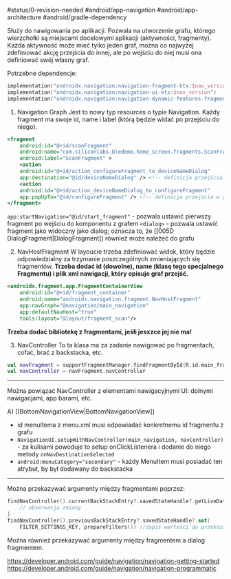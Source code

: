 #status/0-revision-needed
#android/app-navigation #android/app-architecture #android/gradle-dependency

Służy do nawigowania po aplikacji. Pozwala na utworzenie grafu, którego wierzchołki są miejscami docelowymi aplikacji (aktywności, fragmenty). Każda aktywność może mieć tylko jeden graf, można co najwyżej zdefiniować akcję przejścia do innej, ale po wejściu do niej musi ona definiować swój własny graf.

Potrzebne dependencje:
```kotlin
implementation("androidx.navigation:navigation-fragment-ktx:$nav_version")
implementation("androidx.navigation:navigation-ui-ktx:$nav_version") 
implementation("androidx.navigation:navigation-dynamic-features-fragment:$nav_version")
```

1) Navigation Graph
Jest to nowy typ resources o typie Navigation. Każdy fragment ma swoje id, name i label (którą będzie widać po przejściu do niego).
```xml
<fragment  
    android:id="@+id/scanFragment"  
    android:name="com.siliconlabs.bledemo.home_screen.fragments.ScanFragment"  
    android:label="ScanFragment" >
    <action  
    android:id="@+id/action_configureFragment_to_deviceNameDialog"  
    app:destination="@id/deviceNameDialog" /> <!-- definicja przejścia do miejsca docelowego -->
    <action  
    android:id="@+id/action_deviceNameDialog_to_configureFragment"  
    app:popUpTo="@id/configureFragment" /> <!-- definicja przejścia w górę -->
</fragment>
```
`app:startNavigation="@id/start_fragment"` - pozwala ustawić pierwszy fragment po wejściu do komponentu z grafem
`<dialog>` - pozwala ustawić fragment jako widoczny jako dialog; oznacza to, że [[005D DialogFragment|DialogFragment]] również może należeć do grafu


2) NavHostFragment
W layoucie trzeba zdefiniować widok, który będzie odpowiedzialny za trzymanie poszczególnych zmieniających się fragmentów. **Trzeba dodać id (dowolne), name (klasę tego specjalnego Fragmentu) i plik xml nawigacji, który opisuje graf przejść.**
```xml
<androidx.fragment.app.FragmentContainerView  
	android:id="@+id/fragment_container" 
    android:name="androidx.navigation.fragment.NavHostFragment"
    app:navGraph="@navigation/main_navigation"
    app:defaultNavHost="true"  
    tools:layout="@layout/fragment_scan"/>
```

**Trzeba dodać bibliotekę z fragmentami, jeśłi jesxzce jej nie ma!**

3) NavController
To ta klasa ma za zadanie nawigować po fragmentach, cofać, brać z backstacka, etc.
```kotlin
val navFragment = supportFragmentManager.findFragmentById(R.id.main_fragment) as NavHostFragment  
val navController = navFragment.navController
```

---

Można powiązać NavController z elementami nawigacyjnymi UI: dolnymi nawigacjami, app barami, etc.

A) [[BottomNavigationView|BottomNavigationView]]
- id menuItema z menu.xml musi odpowiadać konkretnemu id fragmentu z grafu
- `NavigationUI.setupWithNavController(main_navigation, navController)` - za kulisami powoduje to setup onClickListenera i dodanie do niego metody `onNavDestinationSelected`
- `android:menuCategory="secondary"` - każdy MenuItem musi posiadać ten atrybut, by był dodawany do backstacka

---

Można przekazywać argumenty między fragmentami poprzez:
```kotlin
findNavController().currentBackStackEntry?.savedStateHandle?.getLiveData<FilterDeviceParams>(FilterFragment.FILTER_SETTINGS_KEY)?.observe(viewLifecycleOwner) {  
    // obserwacja zmiany
}
findNavController().previousBackStackEntry?.savedStateHandle?.set(
	FILTER_SETTINGS_KEY, prepareFilters()) //zapis wartości do przekazania
```

Można również przekazywać argumenty między fragmentem a dialog fragmentem.

https://developer.android.com/guide/navigation/navigation-getting-started
https://developer.android.com/guide/navigation/navigation-programmatic
